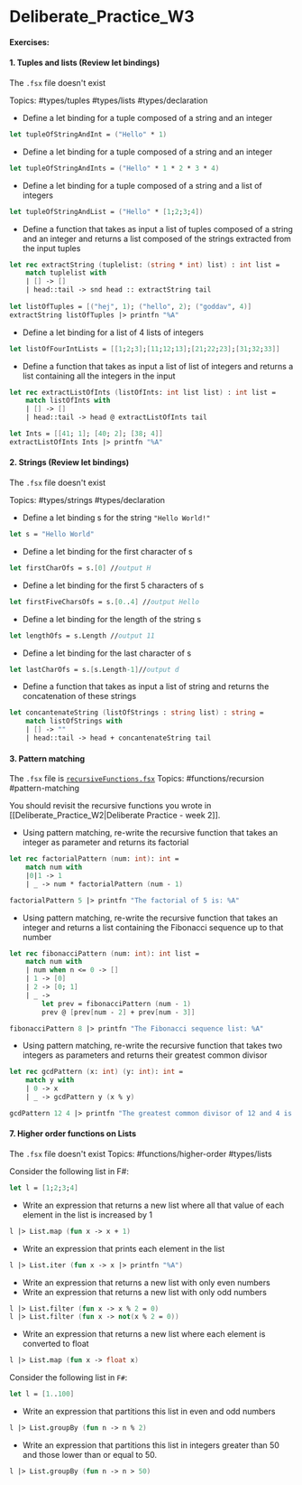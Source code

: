 # Deliberate_Practice_W3
#### Exercises:
#### 1. Tuples and lists (Review let bindings)
The `.fsx` file doesn't exist  

Topics: #types/tuples #types/lists #types/declaration

- Define a let binding for a tuple composed of a string and an integer
``` fsharp
let tupleOfStringAndInt = ("Hello" * 1)
```

- Define a let binding for a tuple composed of a string and an integer
``` fsharp
let tupleOfStringAndInts = ("Hello" * 1 * 2 * 3 * 4)
```

- Define a let binding for a tuple composed of a string and a list of integers
``` fsharp
let tupleOfStringAndList = ("Hello" * [1;2;3;4])
```

- Define a function that takes as input a list of tuples composed of a string and an integer and returns a list composed of the strings extracted from the input tuples

``` fsharp
let rec extractString (tuplelist: (string * int) list) : int list =
    match tuplelist with
    | [] -> []
    | head::tail -> snd head :: extractString tail
    
let listOfTuples = [("hej", 1); ("hello", 2); ("goddav", 4)]
extractString listOfTuples |> printfn "%A"
```

- Define a let binding for a list of 4 lists of integers
``` fsharp
let listOfFourIntLists = [[1;2;3];[11;12;13];[21;22;23];[31;32;33]]
```

- Define a function that takes as input a list of list of integers and returns a list containing all the integers in the input
``` fsharp
let rec extractListOfInts (listOfInts: int list list) : int list =
    match listOfInts with
    | [] -> []
    | head::tail -> head @ extractListOfInts tail

let Ints = [[41; 1]; [40; 2]; [38; 4]]
extractListOfInts Ints |> printfn "%A" 
```

#### 2. Strings (Review let bindings)
The `.fsx` file doesn't exist  

Topics: #types/strings #types/declaration

- Define a let binding s for the string `"Hello World!"`
``` fsharp
let s = "Hello World"
```

- Define a let binding for the first character of s
``` fsharp
let firstCharOfs = s.[0] //output H
```

- Define a let binding for the first 5 characters of s
``` fsharp
let firstFiveCharsOfs = s.[0..4] //output Hello
```

- Define a let binding for the length of the string s
``` fsharp
let lengthOfs = s.Length //output 11
```

- Define a let binding for the last character of s
``` fsharp
let lastCharOfs = s.[s.Length-1]//output d
```

- Define a function that takes as input a list of string and returns the concatenation of these strings
``` fsharp
let concantenateString (listOfStrings : string list) : string =
	match listOfStrings with
	| [] -> ""
	| head::tail -> head + concantenateString tail
```

#### 3. Pattern matching
The `.fsx` file is  [`recursiveFunctions.fsx`](exercises/recursiveFunctions.fsx)
Topics: #functions/recursion #pattern-matching

You should revisit the recursive functions you wrote in [[Deliberate_Practice_W2|Deliberate Practice - week 2]].

- Using pattern matching, re-write the recursive function that takes an integer as parameter and returns its factorial
``` fsharp
let rec factorialPattern (num: int): int =
    match num with
    |0|1 -> 1
    | _ -> num * factorialPattern (num - 1)

factorialPattern 5 |> printfn "The factorial of 5 is: %A"
```

- Using pattern matching, re-write the recursive function that takes an integer and returns a list containing the Fibonacci sequence up to that number
``` fsharp
let rec fibonacciPattern (num: int): int list =
    match num with
    | num when n <= 0 -> []
    | 1 -> [0]
    | 2 -> [0; 1]
    | _ ->
        let prev = fibonacciPattern (num - 1)
        prev @ [prev[num - 2] + prev[num - 3]]

fibonacciPattern 8 |> printfn "The Fibonacci sequence list: %A"
```

- Using pattern matching, re-write the recursive function that takes two integers as parameters and returns their greatest common divisor
``` fsharp
let rec gcdPattern (x: int) (y: int): int =
    match y with
    | 0 -> x
    | _ -> gcdPattern y (x % y)

gcdPattern 12 4 |> printfn "The greatest common divisor of 12 and 4 is: %A"
```

#### 7. Higher order functions on Lists
The `.fsx` file doesn't exist
Topics: #functions/higher-order #types/lists

Consider the following list in F#:
```fsharp 
let l = [1;2;3;4] 
```

- Write an expression that returns a new list where all that value of each element in the list is increased by 1
``` fsharp
l |> List.map (fun x -> x + 1)
```

- Write an expression that prints each element in the list 
``` fsharp
l |> List.iter (fun x -> x |> printfn "%A")
```

- Write an expression that returns a new list with only even numbers
- Write an expression that returns a new list with only odd numbers
``` fsharp
l |> List.filter (fun x -> x % 2 = 0)
l |> List.filter (fun x -> not(x % 2 = 0))
```

- Write an expression that returns a new list where each element is converted to float
``` fsharp
l |> List.map (fun x -> float x)
```

Consider the following list in `F#`:
```fsharp 
let l = [1..100]
```

- Write an expression that partitions this list in even and odd numbers
``` fsharp
l |> List.groupBy (fun n -> n % 2)
```

- Write an expression that partitions this list in integers greater than 50 and those lower than or equal to 50.
``` fsharp
l |> List.groupBy (fun n -> n > 50)
```
